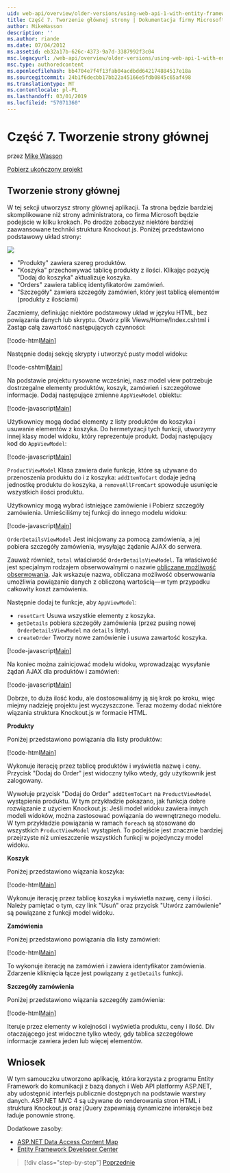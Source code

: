 ```yaml
---
uid: web-api/overview/older-versions/using-web-api-1-with-entity-framework-5/using-web-api-with-entity-framework-part-7
title: Część 7. Tworzenie głównej strony | Dokumentacja firmy Microsoft
author: MikeWasson
description: ''
ms.author: riande
ms.date: 07/04/2012
ms.assetid: eb32a17b-626c-4373-9a7d-3387992f3c04
msc.legacyurl: /web-api/overview/older-versions/using-web-api-1-with-entity-framework-5/using-web-api-with-entity-framework-part-7
msc.type: authoredcontent
ms.openlocfilehash: bb4704e7f4f13fab04acdbdd642174884517e18a
ms.sourcegitcommit: 24b1f6decbb17bb22a45166e5fdb0845c65af498
ms.translationtype: MT
ms.contentlocale: pl-PL
ms.lasthandoff: 03/01/2019
ms.locfileid: "57071360"
---
```

<a name="part-7-creating-the-main-page"></a>Część 7. Tworzenie strony głównej
====================
przez [Mike Wasson](https://github.com/MikeWasson)

[Pobierz ukończony projekt](http://code.msdn.microsoft.com/ASP-NET-Web-API-with-afa30545)

## <a name="creating-the-main-page"></a>Tworzenie strony głównej

W tej sekcji utworzysz strony głównej aplikacji. Ta strona będzie bardziej skomplikowane niż strony administratora, co firma Microsoft będzie podejście w kilku krokach. Po drodze zobaczysz niektóre bardziej zaawansowane techniki struktura Knockout.js. Poniżej przedstawiono podstawowy układ strony:

![](using-web-api-with-entity-framework-part-7/_static/image1.png)

- "Produkty" zawiera szereg produktów.
- "Koszyka" przechowywać tablicę produkty z ilości. Klikając pozycję "Dodaj do koszyka" aktualizuje koszyka.
- "Orders" zawiera tablicę identyfikatorów zamówień.
- "Szczegóły" zawiera szczegóły zamówień, który jest tablicą elementów (produkty z ilościami)

Zaczniemy, definiując niektóre podstawowy układ w języku HTML, bez powiązania danych lub skryptu. Otwórz plik Views/Home/Index.cshtml i Zastąp całą zawartość następujących czynności:

[!code-html[Main](using-web-api-with-entity-framework-part-7/samples/sample1.html)]

Następnie dodaj sekcję skrypty i utworzyć pusty model widoku:

[!code-cshtml[Main](using-web-api-with-entity-framework-part-7/samples/sample2.cshtml)]

Na podstawie projektu rysowane wcześniej, nasz model view potrzebuje dostrzegalne elementy produktów, koszyk, zamówień i szczegółowe informacje. Dodaj następujące zmienne `AppViewModel` obiektu:

[!code-javascript[Main](using-web-api-with-entity-framework-part-7/samples/sample3.js)]

Użytkownicy mogą dodać elementy z listy produktów do koszyka i usuwanie elementów z koszyka. Do hermetyzacji tych funkcji, utworzymy innej klasy model widoku, który reprezentuje produkt. Dodaj następujący kod do `AppViewModel`:

[!code-javascript[Main](using-web-api-with-entity-framework-part-7/samples/sample4.js?highlight=4)]

`ProductViewModel` Klasa zawiera dwie funkcje, które są używane do przenoszenia produktu do i z koszyka: `addItemToCart` dodaje jedną jednostkę produktu do koszyka, a `removeAllFromCart` spowoduje usunięcie wszystkich ilości produktu.

Użytkownicy mogą wybrać istniejące zamówienie i Pobierz szczegóły zamówienia. Umieściliśmy tej funkcji do innego modelu widoku:

[!code-javascript[Main](using-web-api-with-entity-framework-part-7/samples/sample5.js?highlight=4)]

`OrderDetailsViewModel` Jest inicjowany za pomocą zamówienia, a jej pobiera szczegóły zamówienia, wysyłając żądanie AJAX do serwera.

Zauważ również, `total` właściwość `OrderDetailsViewModel`. Ta właściwość jest specjalnym rodzajem obserwowalnymi o nazwie [obliczane możliwość obserwowania](http://knockoutjs.com/documentation/computedObservables.html). Jak wskazuje nazwa, obliczana możliwość obserwowania umożliwia powiązanie danych z obliczoną wartością&#8212;w tym przypadku całkowity koszt zamówienia.

Następnie dodaj te funkcje, aby `AppViewModel`:

- `resetCart` Usuwa wszystkie elementy z koszyka.
- `getDetails` pobiera szczegóły zamówienia (przez pusing nowej `OrderDetailsViewModel` na `details` listy).
- `createOrder` Tworzy nowe zamówienie i usuwa zawartość koszyka.


[!code-javascript[Main](using-web-api-with-entity-framework-part-7/samples/sample6.js?highlight=4)]

Na koniec można zainicjować modelu widoku, wprowadzając wysyłanie żądań AJAX dla produktów i zamówień:

[!code-javascript[Main](using-web-api-with-entity-framework-part-7/samples/sample7.js)]

Dobrze, to duża ilość kodu, ale dostosowaliśmy ją się krok po kroku, więc miejmy nadzieję projektu jest wyczyszczone. Teraz możemy dodać niektóre wiązania struktura Knockout.js w formacie HTML.

**Produkty**

Poniżej przedstawiono powiązania dla listy produktów:

[!code-html[Main](using-web-api-with-entity-framework-part-7/samples/sample8.html)]

Wykonuje iterację przez tablicę produktów i wyświetla nazwę i ceny. Przycisk "Dodaj do Order" jest widoczny tylko wtedy, gdy użytkownik jest zalogowany.

Wywołuje przycisk "Dodaj do Order" `addItemToCart` na `ProductViewModel` wystąpienia produktu. W tym przykładzie pokazano, jak funkcja dobre rozwiązanie z użyciem Knockout.js: Jeśli model widoku zawiera innych modeli widoków, można zastosować powiązania do wewnętrznego modelu. W tym przykładzie powiązania w ramach `foreach` są stosowane do wszystkich `ProductViewModel` wystąpień. To podejście jest znacznie bardziej przejrzyste niż umieszczenie wszystkich funkcji w pojedynczy model widoku.

**Koszyk**

Poniżej przedstawiono wiązania koszyka:

[!code-html[Main](using-web-api-with-entity-framework-part-7/samples/sample9.html)]

Wykonuje iterację przez tablicę koszyka i wyświetla nazwę, ceny i ilości. Należy pamiętać o tym, czy link "Usuń" oraz przycisk "Utwórz zamówienie" są powiązane z funkcji model widoku.

**Zamówienia**

Poniżej przedstawiono powiązania dla listy zamówień:

[!code-html[Main](using-web-api-with-entity-framework-part-7/samples/sample10.html)]

To wykonuje iterację na zamówień i zawiera identyfikator zamówienia. Zdarzenie kliknięcia łącze jest powiązany z `getDetails` funkcji.

**Szczegóły zamówienia**

Poniżej przedstawiono wiązania szczegóły zamówienia:

[!code-html[Main](using-web-api-with-entity-framework-part-7/samples/sample11.html)]

Iteruje przez elementy w kolejności i wyświetla produktu, ceny i ilość. Div otaczającego jest widoczne tylko wtedy, gdy tablica szczegółowe informacje zawiera jeden lub więcej elementów.

## <a name="conclusion"></a>Wniosek

W tym samouczku utworzono aplikację, która korzysta z programu Entity Framework do komunikacji z bazą danych i Web API platformy ASP.NET, aby udostępnić interfejs publicznie dostępnych na podstawie warstwy danych. ASP.NET MVC 4 są używane do renderowania stron HTML i struktura Knockout.js oraz jQuery zapewniają dynamiczne interakcje bez ładuje ponownie stronę.

Dodatkowe zasoby:

- [ASP.NET Data Access Content Map](https://msdn.microsoft.com/library/6759sth4.aspx)
- [Entity Framework Developer Center](https://msdn.microsoft.com/data/ef)

> [!div class="step-by-step"]
> [Poprzednie](using-web-api-with-entity-framework-part-6.md)
